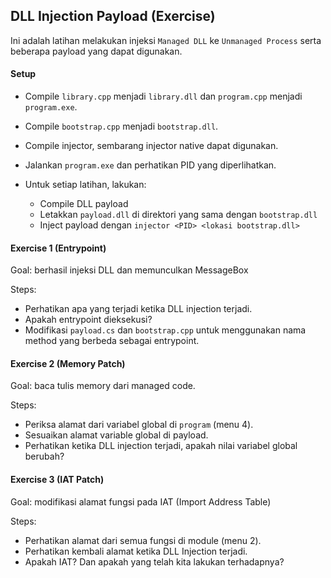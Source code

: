 DLL Injection Payload (Exercise)
----

Ini adalah latihan melakukan injeksi `Managed DLL` ke `Unmanaged Process` serta beberapa payload yang dapat digunakan.

#### Setup 

* Compile `library.cpp` menjadi `library.dll` dan `program.cpp` menjadi `program.exe`.
* Compile `bootstrap.cpp` menjadi `bootstrap.dll`.
* Compile injector, sembarang injector native dapat digunakan.
* Jalankan `program.exe` dan perhatikan PID yang diperlihatkan.
* Untuk setiap latihan, lakukan:

    - Compile DLL payload
    - Letakkan `payload.dll` di direktori yang sama dengan `bootstrap.dll`
    - Inject payload dengan `injector <PID> <lokasi bootstrap.dll>`

#### Exercise 1 (Entrypoint)

Goal: berhasil injeksi DLL dan memunculkan MessageBox

Steps:

- Perhatikan apa yang terjadi ketika DLL injection terjadi.
- Apakah entrypoint dieksekusi?
- Modifikasi `payload.cs` dan `bootstrap.cpp` untuk menggunakan nama method yang berbeda sebagai entrypoint.

#### Exercise 2 (Memory Patch)

Goal: baca tulis memory dari managed code.

Steps:

- Periksa alamat dari variabel global di `program` (menu 4).
- Sesuaikan alamat variable global di payload.
- Perhatikan ketika DLL injection terjadi, apakah nilai variabel global berubah?

#### Exercise 3 (IAT Patch)

Goal: modifikasi alamat fungsi pada IAT (Import Address Table)

Steps:

- Perhatikan alamat dari semua fungsi di module (menu 2).
- Perhatikan kembali alamat ketika DLL Injection terjadi.
- Apakah IAT? Dan apakah yang telah kita lakukan terhadapnya?